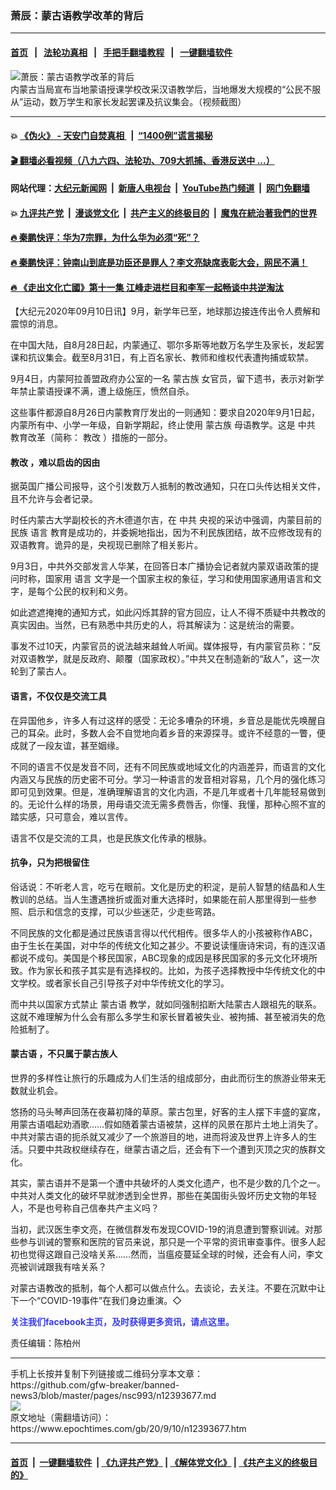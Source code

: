 ### 萧辰：蒙古语教学改革的背后
------------------------

#### [首页](https://github.com/gfw-breaker/banned-news3/blob/master/README.md) &nbsp;&nbsp;|&nbsp;&nbsp; [法轮功真相](https://github.com/begood0513/basic/blob/master/README.md)  &nbsp;&nbsp;|&nbsp;&nbsp; [手把手翻墙教程](https://github.com/gfw-breaker/guides/wiki)  &nbsp;&nbsp;|&nbsp;&nbsp; [一键翻墙软件](https://github.com/gfw-breaker/nogfw/blob/master/README.md)  



<div><img alt="萧辰：蒙古语教学改革的背后" class="attachment-djy_600_400 size-djy_600_400 wp-post-image" src="https://i.epochtimes.com/assets/uploads/2020/09/33-3-600x400.jpg"/>
<div class="caption">
 内蒙古当局宣布当地蒙语授课学校改采汉语教学后，当地爆发大规模的“公民不服从”运动，数万学生和家长发起罢课及抗议集会。（视频截图）
</div></div><hr/>

#### 💥 [《伪火》 - 天安门自焚真相 ](http://141.164.51.119:10000/videos/blog/weihuo.html)&nbsp; |&nbsp; [“1400例”谎言揭秘  ](http://141.164.51.119:10000/videos/blog/jiexi1400.html)

#### [ 🎬  翻墙必看视频（八九六四、法轮功、709大抓捕、香港反送中 ...）](https://github.com/gfw-breaker/links/blob/master/banned.md)

#### 网站代理：[大纪元新闻网](http://167.172.10.89:10080/gb/) &nbsp;|&nbsp; [新唐人电视台](http://167.172.10.89:8808/gb/)  &nbsp;|&nbsp; [YouTube热门频道](http://158.247.203.241/youtube.html) &nbsp;|&nbsp; [网门免翻墙](http://158.247.203.241:11000/show.aspx?name=ogHome)

#### 💥 [九评共产党](http://141.164.51.119:10000/videos/res/jiuping/)&nbsp; |&nbsp; [漫谈党文化](http://141.164.51.119:10000/videos/res/mtdwh/)&nbsp; |&nbsp; [共产主义的终极目的](http://141.164.51.119:10000/videos/res/zjmd/)&nbsp; |&nbsp; [魔鬼在統治著我們的世界](http://141.164.51.119:10000/videos/res/TheSpecter/)  

#### [ 🔥  秦鹏快评：华为7宗罪，为什么华为必须“死”？](http://141.164.51.119:10000/videos/news/qp01.html)

#### [ 🔥  秦鹏快评：钟南山到底是功臣还是罪人？李文亮缺席表彰大会，网民不满！](http://141.164.51.119:10000/videos/news/qp02.html)

#### [ 🔥  《走出文化亡國》第十一集 江峰走进栏目和李军一起畅谈中共逆淘汰](http://141.164.51.119:10000/videos/news/../res/zcwhwg/index.html)

<div><p>
 【大纪元2020年09月10日讯】9月，新学年已至，地球那边接连传出令人费解和震惊的消息。
</p>
<p>
 在中国大陆，自8月28日起，内蒙通辽、鄂尔多斯等地数万名学生及家长，发起罢课和抗议集会。截至8月31日，有上百名家长、教师和维权代表遭拘捕或软禁。
</p>
<p>
 9月4日，内蒙阿拉善盟政府办公室的一名
 <ok href="https://www.epochtimes.com/gb/tag/%E8%92%99%E5%8F%A4%E6%97%8F.html">
  蒙古族
 </ok>
 女官员，留下遗书，表示对新学年禁止蒙语授课不满，遭上级施压，愤然自杀。
</p>
<p>
 这些事件都源自8月26日内蒙教育厅发出的一则通知：要求自2020年9月1日起，内蒙所有中、小学一年级，自新学期起，终止使用
 <ok href="https://www.epochtimes.com/gb/tag/%E8%92%99%E5%8F%A4%E6%97%8F.html">
  蒙古族
 </ok>
 母语教学。这是
 <ok href="https://www.epochtimes.com/gb/tag/%E4%B8%AD%E5%85%B1.html">
  中共
 </ok>
 教育改革（简称：
 <ok href="https://www.epochtimes.com/gb/tag/%E6%95%99%E6%94%B9.html">
  教改
 </ok>
 ）措施的一部分。
</p>
<h4>
 <b>
  <ok href="https://www.epochtimes.com/gb/tag/%E6%95%99%E6%94%B9.html">
   教改
  </ok>
  ，难以启齿的因由
 </b>
</h4>
<p>
 据英国广播公司报导，这个引发数万人抵制的教改通知，只在口头传达相关文件，且不允许与会者记录。
</p>
<p>
 时任内蒙古大学副校长的齐木德道尔吉，在
 <ok href="https://www.epochtimes.com/gb/tag/%E4%B8%AD%E5%85%B1.html">
  中共
 </ok>
 央视的采访中强调，内蒙目前的民族
 <ok href="https://www.epochtimes.com/gb/tag/%E8%AF%AD%E8%A8%80.html">
  语言
 </ok>
 教育是成功的，并委婉地指出，因为不利民族团结，故不应修改现有的双语教育。诡异的是，央视现已删除了相关影片。
</p>
<p>
 9月3日，中共外交部发言人华某，在回答日本广播协会记者就内蒙双语政策的提问时称，国家用
 <ok href="https://www.epochtimes.com/gb/tag/%E8%AF%AD%E8%A8%80.html">
  语言
 </ok>
 文字是一个国家主权的象征，学习和使用国家通用语言和文字，是每个公民的权利和义务。
</p>
<p>
 如此遮遮掩掩的通知方式，如此闪烁其辞的官方回应，让人不得不质疑中共教改的真实因由。当然，已有熟悉中共历史的人，将其解读为：这是统治的需要。
</p>
<p>
 事发不过10天，内蒙官员的说法越来越耸人听闻。媒体报导，有内蒙官员称：“反对双语教学，就是反政府、颠覆（国家政权）。”中共又在制造新的“敌人”，这一次轮到了蒙古人。
</p>
<h4>
 <b>
  语言，不仅仅是交流工具
 </b>
</h4>
<p>
 在异国他乡，许多人有过这样的感受：无论多嘈杂的环境，乡音总是能优先唤醒自己的耳朵。此时，多数人会不自觉地向着乡音的来源探寻。或许不经意的一瞥，便成就了一段友谊，甚至姻缘。
</p>
<p>
 不同的语言不仅是发音不同，还有不同民族或地域文化的内涵差异，而语言的文化内涵又与民族的历史密不可分。学习一种语言的发音相对容易，几个月的强化练习即可见到效果。但是，准确理解语言的文化内涵，不是几年或者十几年能轻易做到的。无论什么样的场景，用母语交流无需多费唇舌，你懂、我懂，那种心照不宣的踏实感，只可意会，难以言传。
</p>
<p>
 语言不仅是交流的工具，也是民族文化传承的根脉。
</p>
<h4>
 <b>
  抗争，只为把根留住
 </b>
</h4>
<p>
 俗话说：不听老人言，吃亏在眼前。文化是历史的积淀，是前人智慧的结晶和人生教训的总结。当人生遭遇挫折或面对重大选择时，如果能在前人那里得到一些参照、启示和信念的支撑，可以少些迷茫，少走些弯路。
</p>
<p>
 不同民族的文化都是通过民族语言得以代代相传。很多华人的小孩被称作ABC，由于生长在美国，对中华的传统文化知之甚少。不要说读懂唐诗宋词，有的连汉语都说不成句。美国是个移民国家，ABC现象的成因是移民国家的多元文化环境所致。作为家长和孩子其实是有选择权的。比如，为孩子选择教授中华传统文化的中文学校。或者家长自己引导孩子对中华传统文化的学习。
</p>
<p>
 而中共以国家方式禁止
 <ok href="https://www.epochtimes.com/gb/tag/%E8%92%99%E5%8F%A4%E8%AF%AD.html">
  蒙古语
 </ok>
 教学，就如同强制掐断大陆蒙古人跟祖先的联系。这就不难理解为什么会有那么多学生和家长冒着被失业、被拘捕、甚至被消失的危险抵制了。
</p>
<h4>
 <b>
  <ok href="https://www.epochtimes.com/gb/tag/%E8%92%99%E5%8F%A4%E8%AF%AD.html">
   蒙古语
  </ok>
  ，不只属于蒙古族人
 </b>
</h4>
<p>
 世界的多样性让旅行的乐趣成为人们生活的组成部分，由此而衍生的旅游业带来无数就业机会。
</p>
<p>
 悠扬的马头琴声回荡在夜幕初降的草原。蒙古包里，好客的主人摆下丰盛的宴席，用蒙古语唱起劝酒歌……假如随着蒙古语被禁，这样的风景在那片土地上消失了。中共对蒙古语的扼杀就又减少了一个旅游目的地，进而将波及世界上许多人的生活。只要中共政权继续存在，继蒙古语之后，还会有下一个遭到灭顶之灾的族群文化。
</p>
<p>
 其实，蒙古语并不是第一个遭中共破坏的人类文化遗产，也不是少数的几个之一。中共对人类文化的破坏早就渗透到全世界，那些在美国街头毁坏历史文物的年轻人，不是也号称自己信奉共产主义吗？
</p>
<p>
 当初，武汉医生李文亮，在微信群发布发现COVID-19的消息遭到警察训诫。对那些参与训诫的警察和医院的官员来说，那只是一个平常的资讯审查事件。很多人起初也觉得这跟自己没啥关系……然而，当瘟疫蔓延全球的时候，还会有人问，李文亮被训诫跟我有啥关系？
</p>
<p>
 对蒙古语教改的抵制，每个人都可以做点什么。去谈论，去关注。不要在沉默中让下一个“COVID-19事件”在我们身边重演。◇
</p>
<p>
 <b>
  <ok href="https://www.facebook.com/sfdjy/" style="color: #3339ff;">
   关注我们facebook主页，及时获得更多资讯，请点这里。
  </ok>
 </b>
</p>
<p>
 责任编辑：陈柏州
</p>
<div id="below_article_ad">
</div>
</div>
<hr/>
手机上长按并复制下列链接或二维码分享本文章：<br/>
https://github.com/gfw-breaker/banned-news3/blob/master/pages/nsc993/n12393677.md <br/>
<a href='https://github.com/gfw-breaker/banned-news3/blob/master/pages/nsc993/n12393677.md'><img src='https://github.com/gfw-breaker/banned-news3/blob/master/pages/nsc993/n12393677.md.png'/></a> <br/>
原文地址（需翻墙访问）：https://www.epochtimes.com/gb/20/9/10/n12393677.htm


------------------------
#### [首页](https://github.com/gfw-breaker/banned-news3/blob/master/README.md) &nbsp;|&nbsp; [一键翻墙软件](https://github.com/gfw-breaker/nogfw/blob/master/README.md) &nbsp;| [《九评共产党》](https://github.com/gfw-breaker/9ping.md/blob/master/README.md#九评之一评共产党是什么) | [《解体党文化》](https://github.com/gfw-breaker/jtdwh.md/blob/master/README.md) | [《共产主义的终极目的》](https://github.com/gfw-breaker/gczydzjmd.md/blob/master/README.md)


<img src='http://gfw-breaker.win/banned-news3/pages/nsc993/n12393677.md' width='0px' height='0px'/>